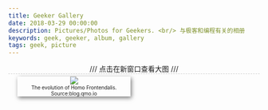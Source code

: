 ```yaml
---
title: Geeker Gallery
date: 2018-03-29 00:00:00
description: Pictures/Photos for Geekers. <br/> 与极客和编程有关的相册
keywords: geek, geeker, album, gallery
tags: geek, picture
---
```


<style>
.techoffee.gallery {
  text-align: center;
}
.techoffee.gallery br {
  text-align: center;
  margin: 0;
  padding: 0;
}
.techoffee.gallery .title {
  text-align: center;
  margin: 0;
  padding: 0;
  border-bottom: 1px dashed #ccc;
}
.techoffee.gallery .pic {
  display: inline-block;
  text-align: center;
  width: 45%;
  margin: 5px;
  box-shadow: #777 2px 3px 8px;
  cursor: pointer;
}
.techoffee.gallery .pic .description {
  /* display: none; */
  font-size: 10px;
}
.techoffee.gallery .pic img {
  margin: 0;
}
</style>


<div id="techoffeeAlbum" class="techoffee gallery"><p class="title">/// 点击在新窗口查看大图 ///</p>
  <div class="pic"><img src="/resources/images/gallery/frontend-build-progress.png" /><div class="description">The evolution of Homo Frontendalis. Source:blog.qmo.io</div></div>

  <div class="pic" style="visibility:hidden"></div>
</div>

<script>
window.onload = function (){
  $(".techoffee.gallery .pic").click(function (){
    window.open($(this).find('img').attr('src'));
    console.log($(this).attr('src'))
	});
}
</script>